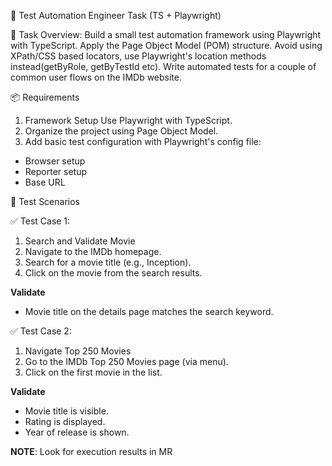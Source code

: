 🎯 Test Automation Engineer Task (TS + Playwright)

📝 Task Overview:
Build a small test automation framework using Playwright with TypeScript. Apply the Page Object Model (POM) structure. Avoid using XPath/CSS based locators, use Playwright's location methods instead(getByRole, getByTestId etc). Write automated tests for a couple of common user flows on the IMDb website.

📦 Requirements
1. Framework Setup
Use Playwright with TypeScript.
2. Organize the project using Page Object Model.
3. Add basic test configuration with Playwright's config file:
  - Browser setup
  - Reporter setup
  - Base URL


🔄 Test Scenarios

✅ Test Case 1: 

1. Search and Validate Movie
2. Navigate to the IMDb homepage.
3. Search for a movie title (e.g., Inception).
4. Click on the movie from the search results.

**Validate**

- Movie title on the details page matches the search keyword.

✅ Test Case 2:

1. Navigate Top 250 Movies
2. Go to the IMDb Top 250 Movies page (via menu).
3. Click on the first movie in the list.

**Validate**

- Movie title is visible.
- Rating is displayed.
- Year of release is shown.

**NOTE**: Look for execution results in MR